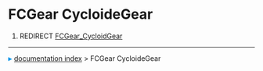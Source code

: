 # FCGear CycloideGear
1.  REDIRECT [FCGear_CycloidGear](FCGear_CycloidGear.md)



---
![](images/Right_arrow.png) [documentation index](../README.md) > FCGear CycloideGear

